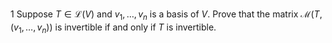 1 Suppose $T \in \mathcal{L}(V)$ and $v_{1}, \ldots, v_{n}$ is a basis of $V$. Prove that the matrix $\mathcal{M}\left(T,\left(v_{1}, \ldots, v_{n}\right)\right)$ is invertible if and only if $T$ is invertible.
